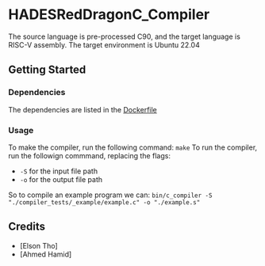 # HADESRedDragonC_Compiler

The source language is pre-processed C90, and the target language is RISC-V assembly. The target environment is Ubuntu 22.04

## Getting Started

### Dependencies
The dependencies are listed in the [Dockerfile](https://github.com/3lson/HADESRedDragonC_Compiler/blob/main/Dockerfile)

### Usage
To make the compiler, run the following command:
`make`
To run the compiler, run the followign commmand, replacing the flags:
- `-S` for the input file path
- `-o` for the output file path

So to compile an example program we can:
`bin/c_compiler -S "./compiler_tests/_example/example.c" -o "./example.s"`

## Credits 
- [Elson Tho]
- [Ahmed Hamid]
